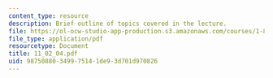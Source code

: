 ```yaml
---
content_type: resource
description: Brief outline of topics covered in the lecture.
file: https://ol-ocw-studio-app-production.s3.amazonaws.com/courses/1-89-environmental-microbiology-fall-2004/98750880349975141de93d701d970826_11_02_04.pdf
file_type: application/pdf
resourcetype: Document
title: 11_02_04.pdf
uid: 98750880-3499-7514-1de9-3d701d970826
---
```

